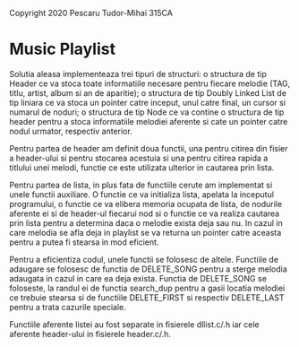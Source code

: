Copyright 2020 Pescaru Tudor-Mihai 315CA

# Music Playlist

Solutia aleasa implementeaza trei tipuri de structuri: o structura de tip 
Header ce va stoca toate informatiile necesare pentru fiecare melodie (TAG, 
titlu, artist, album si an de aparitie); o structura de tip Doubly Linked List 
de tip liniara ce va stoca un pointer catre inceput, unul catre final, un 
cursor si numarul de noduri; o structura de tip Node ce va contine o structura
de tip header pentru a stoca informatiile melodiei aferente si cate un pointer 
catre nodul urmator, respectiv anterior.

Pentru partea de header am definit doua functii, una pentru citirea din fisier 
a header-ului si pentru stocarea acestuia si una pentru citirea rapida a 
titlului unei melodi, functie ce este utilizata ulterior in cautarea prin 
lista.

Pentru partea de lista, in plus fata de functiile cerute am implementat si 
unele functii auxiliare. O functie ce va initializa lista, apelata la 
inceputul programului, o functie ce va elibera memoria ocupata de lista, de 
nodurile aferente ei si de header-ul fiecarui nod si o functie ce va realiza 
cautarea prin lista pentru a determina daca o melodie exista deja sau nu. In 
cazul in care melodia se afla deja in playlist se va returna un pointer catre 
aceasta pentru a putea fi stearsa in mod eficient.

Pentru a eficientiza codul, unele functii se folosesc de altele. Functiile de 
adaugare se folosesc de functia de DELETE_SONG pentru a sterge melodia adaugata 
in cazul in care ea deja exista. Functia de DELETE_SONG se foloseste, la randul
ei de functia search_dup pentru a gasii locatia melodiei ce trebuie stearsa si 
de functiile DELETE_FIRST si respectiv DELETE_LAST pentru a trata cazurile 
speciale.

Functiile aferente listei au fost separate in fisierele dllist.c/.h iar cele 
aferente header-ului in fisierele header.c/.h.
